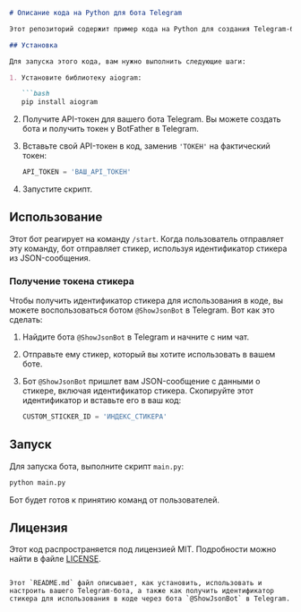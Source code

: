 ```markdown
# Описание кода на Python для бота Telegram

Этот репозиторий содержит пример кода на Python для создания Telegram-бота с использованием библиотеки aiogram. Бот приветствует пользователей и отправляет им стикер с идентификатором из JSON-сообщения.

## Установка

Для запуска этого кода, вам нужно выполнить следующие шаги:

1. Установите библиотеку aiogram:

   ```bash
   pip install aiogram
   ```

2. Получите API-токен для вашего бота Telegram. Вы можете создать бота и получить токен у BotFather в Telegram.

3. Вставьте свой API-токен в код, заменив `'ТОКЕН'` на фактический токен:

   ```python
   API_TOKEN = 'ВАШ_API_ТОКЕН'
   ```

4. Запустите скрипт.

## Использование

Этот бот реагирует на команду `/start`. Когда пользователь отправляет эту команду, бот отправляет стикер, используя идентификатор стикера из JSON-сообщения.

### Получение токена стикера

Чтобы получить идентификатор стикера для использования в коде, вы можете воспользоваться ботом `@ShowJsonBot` в Telegram. Вот как это сделать:

1. Найдите бота `@ShowJsonBot` в Telegram и начните с ним чат.

2. Отправьте ему стикер, который вы хотите использовать в вашем боте.

3. Бот `@ShowJsonBot` пришлет вам JSON-сообщение с данными о стикере, включая идентификатор стикера. Скопируйте этот идентификатор и вставьте его в ваш код:

   ```python
   CUSTOM_STICKER_ID = 'ИНДЕКС_СТИКЕРА'
   ```

## Запуск

Для запуска бота, выполните скрипт `main.py`:

```bash
python main.py
```

Бот будет готов к принятию команд от пользователей.

## Лицензия

Этот код распространяется под лицензией MIT. Подробности можно найти в файле [LICENSE](LICENSE).
```

Этот `README.md` файл описывает, как установить, использовать и настроить вашего Telegram-бота, а также как получить идентификатор стикера для использования в коде через бота `@ShowJsonBot` в Telegram.
